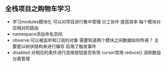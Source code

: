 ## 全栈项目之购物车学习
- 学习modules模块化
  可以对项目进行集中管理 分工协作 提高效率
  每个模块对应相对的路由
- namespace添加命名空间
- observe:可以被监听和订阅的对象
需要知道两个模块之间数据如何传递？
主要是以树状结构来进行编写 启用了触发事件
- disabled 对相应的条件进行选择按钮是否有效
cursor禁用
reduce() 消除数组 分离管理